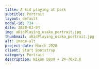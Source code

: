 ```yaml
---
title: A kid playing at park
subtitle: Portrait
layout: default
modal-id: 734
date: 2020-03-04
img: aKidPlaying_osaka_portrait.jpg
thumbnail: aKidPlaying_osaka_portrait.jpg
alt: image-alt
project-date: March 2020
client: Start Bootstrap
category: Portrait
description: Nikon D800 + 24-70/2.8
---
```

